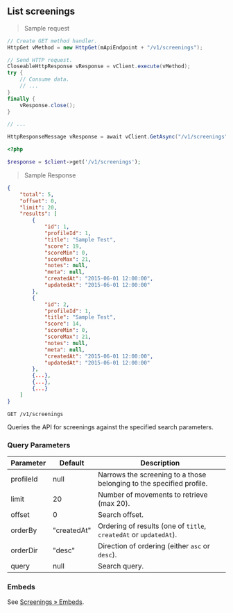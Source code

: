 ## List screenings

> Sample request

```java
// Create GET method handler.
HttpGet vMethod = new HttpGet(mApiEndpoint + "/v1/screenings");

// Send HTTP request.
CloseableHttpResponse vResponse = vClient.execute(vMethod);
try {
    // Consume data.
    // ...
}
finally {
    vResponse.close();
}
```

```c
// ...
```

```csharp
HttpResponseMessage vResponse = await vClient.GetAsync("/v1/screenings");
```

```php
<?php

$response = $client->get('/v1/screenings');
```

> Sample Response

```json
{
    "total": 5,
    "offset": 0,
    "limit": 20,
    "results": [
        {
            "id": 1,
            "profileId": 1,
            "title": "Sample Test",
            "score": 19,
            "scoreMin": 0,
            "scoreMax": 21,
            "notes": null,
            "meta": null,
            "createdAt": "2015-06-01 12:00:00",
            "updatedAt": "2015-06-01 12:00:00"
        },
        {
            "id": 2,
            "profileId": 1,
            "title": "Sample Test",
            "score": 14,
            "scoreMin": 0,
            "scoreMax": 21,
            "notes": null,
            "meta": null,
            "createdAt": "2015-06-01 12:00:00",
            "updatedAt": "2015-06-01 12:00:00"
        },
        {...},
        {...},
        {...}
    ]
}
```

`GET /v1/screenings`

Queries the API for screenings against the specified search parameters.

### Query Parameters

Parameter | Default | Description
--------- | ------- | -----------
profileId | null | Narrows the screening to a those belonging to the specified profile.
limit | 20 | Number of movements to retrieve (max 20).
offset | 0 | Search offset.
orderBy | "createdAt" | Ordering of results (one of `title`, `createdAt` or `updatedAt`).
orderDir | "desc" | Direction of ordering (either `asc` or `desc`).
query | null | Search query.

### Embeds

See [Screenings &raquo; Embeds](#embeds-for-screenings).
